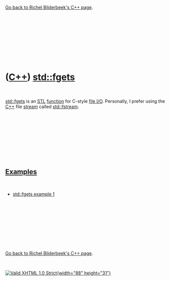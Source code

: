 

[Go back to Richel Bilderbeek's C++ page](Cpp.htm).

 

 

 

 

 

([C++](Cpp.htm)) [std::fgets](CppFgets.htm)
===========================================

 

[std::fgets](CppFgets.htm) is an [STL](CppStl.htm)
[function](CppFunction.htm) for C-style [file I/O](CppFileIo.htm).
Personally, I prefer using the [C++](Cpp.htm) file
[stream](CppStream.htm) called [std::fstream](CppFstream.htm).

 

 

 

 

 

[Examples](CppExample.htm)
--------------------------

 

-   [std::fgets example 1](CppFgetsExample1.htm)

 

 

 

 

 

[Go back to Richel Bilderbeek's C++ page](Cpp.htm).



 

[![Valid XHTML 1.0 Strict](valid-xhtml10.png){width="88"
height="31"}](http://validator.w3.org/check?uri=referer)

